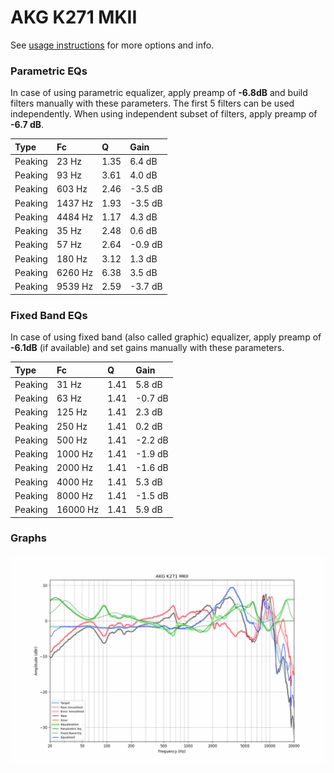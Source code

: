 # AKG K271 MKII
See [usage instructions](https://github.com/jaakkopasanen/AutoEq#usage) for more options and info.

### Parametric EQs
In case of using parametric equalizer, apply preamp of **-6.8dB** and build filters manually
with these parameters. The first 5 filters can be used independently.
When using independent subset of filters, apply preamp of **-6.7 dB**.

| Type    | Fc      |    Q | Gain    |
|:--------|:--------|:-----|:--------|
| Peaking | 23 Hz   | 1.35 | 6.4 dB  |
| Peaking | 93 Hz   | 3.61 | 4.0 dB  |
| Peaking | 603 Hz  | 2.46 | -3.5 dB |
| Peaking | 1437 Hz | 1.93 | -3.5 dB |
| Peaking | 4484 Hz | 1.17 | 4.3 dB  |
| Peaking | 35 Hz   | 2.48 | 0.6 dB  |
| Peaking | 57 Hz   | 2.64 | -0.9 dB |
| Peaking | 180 Hz  | 3.12 | 1.3 dB  |
| Peaking | 6260 Hz | 6.38 | 3.5 dB  |
| Peaking | 9539 Hz | 2.59 | -3.7 dB |

### Fixed Band EQs
In case of using fixed band (also called graphic) equalizer, apply preamp of **-6.1dB**
(if available) and set gains manually with these parameters.

| Type    | Fc       |    Q | Gain    |
|:--------|:---------|:-----|:--------|
| Peaking | 31 Hz    | 1.41 | 5.8 dB  |
| Peaking | 63 Hz    | 1.41 | -0.7 dB |
| Peaking | 125 Hz   | 1.41 | 2.3 dB  |
| Peaking | 250 Hz   | 1.41 | 0.2 dB  |
| Peaking | 500 Hz   | 1.41 | -2.2 dB |
| Peaking | 1000 Hz  | 1.41 | -1.9 dB |
| Peaking | 2000 Hz  | 1.41 | -1.6 dB |
| Peaking | 4000 Hz  | 1.41 | 5.3 dB  |
| Peaking | 8000 Hz  | 1.41 | -1.5 dB |
| Peaking | 16000 Hz | 1.41 | 5.9 dB  |

### Graphs
![](./AKG%20K271%20MKII.png)